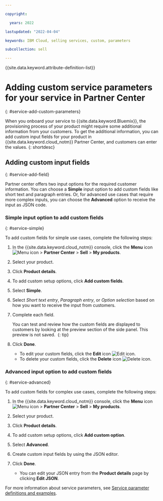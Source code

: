 ```yaml
---

copyright:

  years: 2022

lastupdated: "2022-04-04"

keywords: IBM Cloud, selling services, custom, parameters

subcollection: sell

---
```


{{site.data.keyword.attribute-definition-list}}


# Adding custom service parameters for your service in Partner Center
{: #service-add-custom-parameters}

When you onboard your service to {{site.data.keyword.Bluemix}}, the provisioning process of your product might require some additional information from your customers. To get the additional information, you can add custom input fields for your product in {{site.data.keyword.cloud_notm}} Partner Center, and customers can enter the values.
{: shortdesc}

## Adding custom input fields
{: #service-add-field}
 
Partner center offers two input options for the required customer information. You can choose a **Simple** input option to add custom fields like short text and paragraph entries. Or, for advanced use cases that require more complex inputs, you can choose the **Advanced** option to receive the input as JSON code. 

### Simple input option to add custom fields 
{: #service-simple}

To add custom fields for simple use cases, complete the following steps:

1. In the {{site.data.keyword.cloud_notm}} console, click the **Menu** icon ![Menu icon](../icons/icon_hamburger.svg "Menu") > **Partner Center** > **Sell** > **My products**.
1. Select your product.
1. Click **Product details**.
1. To add custom setup options, click **Add custom fields**.
1. Select **Simple**.
1. Select *Short text entry*, *Paragraph entry*, or *Option selection* based on how you want to receive the input from customers. 
1. Complete each field. 

   You can test and review how the custom fields are displayed to customers by looking at the preview section of the side panel. This preview is not saved. 
   {: tip}
   
1. Click **Done**.   

    * To edit your custom fields, click the **Edit** icon ![Edit icon](../icons/edit-tagging.svg "Edit").
    * To delete your custom fields, click the **Delete** icon ![Delete icon](../../icons/delete.svg "Delete").

### Advanced input option to add custom fields
{: #service-advanced}

To add custom fields for complex use cases, complete the following steps:

1. In the {{site.data.keyword.cloud_notm}} console, click the **Menu** icon ![Menu icon](../icons/icon_hamburger.svg "Menu") > **Partner Center** > **Sell** > **My products**.
1. Select your product.
1. Click **Product details**.
1. To add custom setup options, click **Add custom option**.
1. Select **Advanced**.
1. Create custom input fields by using the JSON editor. 
1. Click **Done**.   
   
   * You can edit your JSON entry from the **Product details** page by clicking **Edit JSON**.

For more information about service parameters, see [Service parameter definitions and examples](/docs/sell?topic=sell-service_parameters_def_examples).

